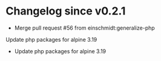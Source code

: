 # Changelog since v0.2.1
- Merge pull request #56 from einschmidt:generalize-php

Update php packages for alpine 3.19 
- Update php packages for alpine 3.19 
